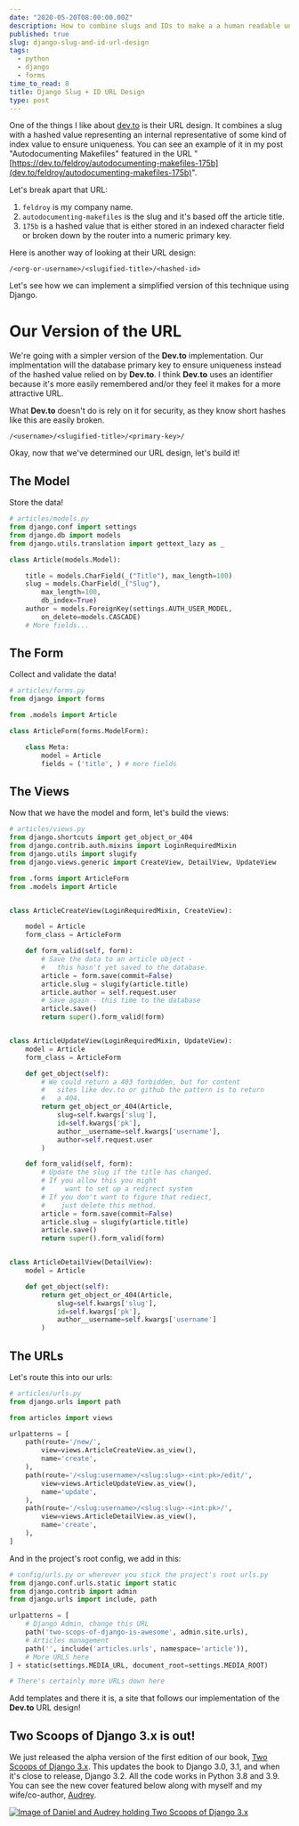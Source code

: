 ```yaml
---
date: "2020-05-20T08:00:00.00Z"
description: How to combine slugs and IDs to make a a human readable unique URL design.
published: true
slug: django-slug-and-id-url-design
tags:
  - python
  - django
  - forms
time_to_read: 8
title: Django Slug + ID URL Design
type: post
---
```


One of the things I like about [dev.to](https://dev.to/) is their URL design. It combines a slug with a hashed value representing an internal representative of some kind of index value to ensure uniqueness. You can see an example of it in my post "Autodocumenting Makefiles" featured in the URL "[https://dev.to/feldroy/autodocumenting-makefiles-175b](dev.to/feldroy/autodocumenting-makefiles-175b)".

Let's break apart that URL:

1. `feldroy` is my company name.
2. `autodocumenting-makefiles` is the slug and it's based off the article title.
3. `175b` is a hashed value that is either stored in an indexed character field or broken down by the router into a numeric primary key.

Here is another way of looking at their URL design:

```
/<org-or-username>/<slugified-title>/<hashed-id>
```

Let's see how we can implement a simplified version of this technique using Django.

# Our Version of the URL

We're going with a simpler version of the **Dev.to** implementation. Our implmentation will the database primary key to ensure uniqueness instead of the hashed value relied on by **Dev.to**. I think **Dev.to** uses an identifier because it's more easily remembered and/or they feel it makes for a more attractive URL.

What **Dev.to** doesn't do is rely on it for security, as they know short hashes like this are easily broken.

```
/<username>/<slugified-title>/<primary-key>/
```

Okay, now that we've determined our URL design, let's build it!

## The Model

Store the data!

```python
# articles/models.py
from django.conf import settings
from django.db import models
from django.utils.translation import gettext_lazy as _

class Article(models.Model):

    title = models.CharField(_("Title"), max_length=100)
    slug = models.CharField(_("Slug"),
        max_length=100,
        db_index=True)
    author = models.ForeignKey(settings.AUTH_USER_MODEL,
        on_delete=models.CASCADE)
    # More fields...
```

## The Form

Collect and validate the data!

```python
# articles/forms.py
from django import forms

from .models import Article

class ArticleForm(forms.ModelForm):

    class Meta:
        model = Article
        fields = ('title', ) # more fields
```

## The Views

Now that we have the model and form, let's build the views:

```python
# articles/views.py
from django.shortcuts import get_object_or_404
from django.contrib.auth.mixins import LoginRequiredMixin
from django.utils import slugify
from django.views.generic import CreateView, DetailView, UpdateView

from .forms import ArticleForm
from .models import Article


class ArticleCreateView(LoginRequiredMixin, CreateView):

    model = Article
    form_class = ArticleForm

    def form_valid(self, form):
        # Save the data to an article object -
        #   this hasn't yet saved to the database.
        article = form.save(commit=False)
        article.slug = slugify(article.title)
        article.author = self.request.user
        # Save again - this time to the database
        article.save()
        return super().form_valid(form)


class ArticleUpdateView(LoginRequiredMixin, UpdateView):
    model = Article
    form_class = ArticleForm

    def get_object(self):
        # We could return a 403 forbidden, but for content
        #   sites like dev.to or github the pattern is to return
        #   a 404.
        return get_object_or_404(Article,
            slug=self.kwargs['slug'],
            id=self.kwargs['pk'],
            author__username=self.kwargs['username'],
            author=self.request.user
        )

    def form_valid(self, form):
        # Update the slug if the title has changed.
        # If you allow this you might
        #     want to set up a redirect system
        # If you don't want to figure that rediect,
        #    just delete this method.
        article = form.save(commit=False)
        article.slug = slugify(article.title)
        article.save()
        return super().form_valid(form)


class ArticleDetailView(DetailView):
    model = Article

    def get_object(self):
        return get_object_or_404(Article,
            slug=self.kwargs['slug'],
            id=self.kwargs['pk'],
            author__username=self.kwargs['username']
        )
```

## The URLs

Let's route this into our urls:

```python
# articles/urls.py
from django.urls import path

from articles import views

urlpatterns = [
    path(route='/new/',
        view=views.ArticleCreateView.as_view(),
        name='create',
    ),
    path(route='/<slug:username>/<slug:slug>-<int:pk>/edit/',
        view=views.ArticleUpdateView.as_view(),
        name='update',
    ),
    path(route='/<slug:username>/<slug:slug>-<int:pk>/',
        view=views.ArticleDetailView.as_view(),
        name='create',
    ),
]
```

And in the project's root config, we add in this:

```python
# config/urls.py or wherever you stick the project's root urls.py
from django.conf.urls.static import static
from django.contrib import admin
from django.urls import include, path

urlpatterns = [
    # Django Admin, change this URL
    path('two-scops-of-django-is-awesome', admin.site.urls),
    # Articles management
    path('', include('articles.urls', namespace='article')),
    # More URLS here
] + static(settings.MEDIA_URL, document_root=settings.MEDIA_ROOT)

# There's certainly more URLs down here
```

Add templates and there it is, a site that follows our implementation of the **Dev.to** URL design!

## Two Scoops of Django 3.x is out!

We just released the alpha version of the first edition of our book, [Two Scoops of Django 3.x](https://www.feldroy.com/products/two-scoops-of-django-3-x). This updates the book to Django 3.0, 3.1, and when it's close to release, Django 3.2. All the code works in Python 3.8 and 3.9. You can see the new cover featured below along with myself and my wife/co-author, [Audrey](https://audrey.feldroy.com).

[![Image of Daniel and Audrey holding Two Scoops of Django 3.x](https://daniel.feldroy.com/images/tsd3.x-audrey-daniel.jpg)](https://www.feldroy.com/products/two-scoops-of-django-3-x)
